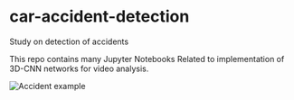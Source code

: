 # car-accident-detection
Study on detection of accidents

This repo contains many Jupyter Notebooks Related to implementation of 3D-CNN networks for video analysis.

![Accident example](acc-15fr.png)
